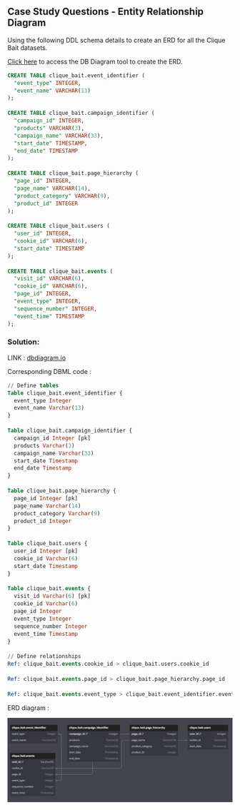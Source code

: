 ## Case Study Questions - Entity Relationship Diagram



Using the following DDL schema details to create an ERD for all the Clique Bait datasets.

[Click here](https://dbdiagram.io/home) to access the DB Diagram tool to create the ERD.

```sql
CREATE TABLE clique_bait.event_identifier (
  "event_type" INTEGER,
  "event_name" VARCHAR(13)
);

CREATE TABLE clique_bait.campaign_identifier (
  "campaign_id" INTEGER,
  "products" VARCHAR(3),
  "campaign_name" VARCHAR(33),
  "start_date" TIMESTAMP,
  "end_date" TIMESTAMP
);

CREATE TABLE clique_bait.page_hierarchy (
  "page_id" INTEGER,
  "page_name" VARCHAR(14),
  "product_category" VARCHAR(9),
  "product_id" INTEGER
);

CREATE TABLE clique_bait.users (
  "user_id" INTEGER,
  "cookie_id" VARCHAR(6),
  "start_date" TIMESTAMP
);

CREATE TABLE clique_bait.events (
  "visit_id" VARCHAR(6),
  "cookie_id" VARCHAR(6),
  "page_id" INTEGER,
  "event_type" INTEGER,
  "sequence_number" INTEGER,
  "event_time" TIMESTAMP
);
```

### Solution: 

LINK : [dbdiagram.io](https://dbdiagram.io/d/ERD-Clique-Bait-6615560f03593b6b619518e9)

Corresponding DBML code : 

```sql
// Define tables
Table clique_bait.event_identifier {
  event_type Integer
  event_name Varchar(13)
}

Table clique_bait.campaign_identifier {
  campaign_id Integer [pk]
  products Varchar(3)
  campaign_name Varchar(33)
  start_date Timestamp
  end_date Timestamp
}

Table clique_bait.page_hierarchy {
  page_id Integer [pk]
  page_name Varchar(14)
  product_category Varchar(9)
  product_id Integer
}

Table clique_bait.users {
  user_id Integer [pk]
  cookie_id Varchar(6)
  start_date Timestamp
}

Table clique_bait.events {
  visit_id Varchar(6) [pk]
  cookie_id Varchar(6)
  page_id Integer
  event_type Integer
  sequence_number Integer
  event_time Timestamp
}

// Define relationships
Ref: clique_bait.events.cookie_id > clique_bait.users.cookie_id

Ref: clique_bait.events.page_id > clique_bait.page_hierarchy.page_id

Ref: clique_bait.events.event_type > clique_bait.event_identifier.event_type

```


ERD diagram : 

![alt text](ERD.png)
